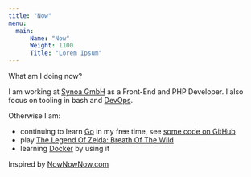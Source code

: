 ```yaml
---
title: "Now"
menu:
  main:
      Name: "Now"
      Weight: 1100
      Title: "Lorem Ipsum"
---
```


What am I doing now?

I am working at [Synoa GmbH](https://synoa.de) as a Front-End and PHP Developer. I also focus on tooling in bash and [DevOps](https://en.wikipedia.org/wiki/DevOps).

Otherwise I am:

- continuing to learn [Go](https://golang.org/) in my free time, see [some code on GitHub](https://github.com/kevingimbel?utf8=%E2%9C%93&tab=repositories&q=&type=&language=go)
- play [The Legend Of Zelda: Breath Of The Wild](https://amzn.to/2ltBPO6)
- learning [Docker](https://www.docker.com/) by using it

Inspired by [NowNowNow.com](http://nownownow.com/)
